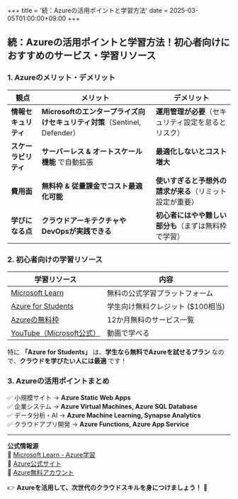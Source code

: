 +++
title = '続：Azureの活用ポイントと学習方法'
date = 2025-03-05T01:00:00+09:00
+++


## **続：Azureの活用ポイントと学習方法！初心者向けにおすすめのサービス・学習リソース**

### **1. Azureのメリット・デメリット**

| **観点** | **メリット** | **デメリット** |
|--------|----------|------------|
| **情報セキュリティ** | **Microsoftのエンタープライズ向けセキュリティ対策**（Sentinel, Defender） | **運用管理が必要**（セキュリティ設定を怠るとリスク） |
| **スケーラビリティ** | **サーバーレス & オートスケール機能** で自動拡張 | **最適化しないとコスト増大** |
| **費用面** | **無料枠 & 従量課金でコスト最適化可能** | **使いすぎると予想外の請求が来る**（リミット設定が重要） |
| **学びになる点** | **クラウドアーキテクチャやDevOpsが実践できる** | **初心者にはやや難しい部分も**（まずは無料枠で学習） |

### **2. 初心者向けの学習リソース**

| **学習リソース** | **内容** |
|---------------|---------|
| [Microsoft Learn](https://learn.microsoft.com/ja-jp/training/) | 無料の公式学習プラットフォーム |
| [Azure for Students](https://azure.microsoft.com/ja-jp/free/students/) | 学生向け無料クレジット ($100相当) |
| [Azureの無料枠](https://azure.microsoft.com/ja-jp/free/) | 12か月無料のサービス一覧 |
| [YouTube（Microsoft公式）](https://www.youtube.com/c/Azure) | 動画で学べる |

特に **「Azure for Students」** は、**学生なら無料でAzureを試せるプラン** なので、**クラウドを学びたい人には最適** です！

### **3. Azureの活用ポイントまとめ**
✅ 小規模サイト → **Azure Static Web Apps**  
✅ 企業システム → **Azure Virtual Machines, Azure SQL Database**  
✅ データ分析・AI → **Azure Machine Learning, Synapse Analytics**  
✅ クラウドアプリ開発 → **Azure Functions, Azure App Service**  

---

**公式情報源**  
📌 [Microsoft Learn - Azure学習](https://learn.microsoft.com/ja-jp/training/)  
📌 [Azure公式サイト](https://azure.microsoft.com/ja-jp/)  
📌 [Azure無料アカウント](https://azure.microsoft.com/ja-jp/free/)  

👉 **Azureを活用して、次世代のクラウドスキルを身につけましょう！** 🚀
